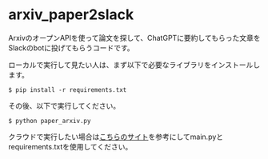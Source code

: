 # arxiv_paper2slack

ArxivのオープンAPIを使って論文を探して、ChatGPTに要約してもらった文章をSlackのbotに投げてもらうコードです。

ローカルで実行して見たい人は、まず以下で必要なライブラリをインストールします。
```
$ pip install -r requirements.txt
```
その後、以下で実行してください。

```
$ python paper_arxiv.py
```

クラウドで実行したい場合は[こちらのサイト](https://gammasoft.jp/blog/schdule-running-python-script-by-serverless/)を参考にしてmain.pyとrequirements.txtを使用してください。
